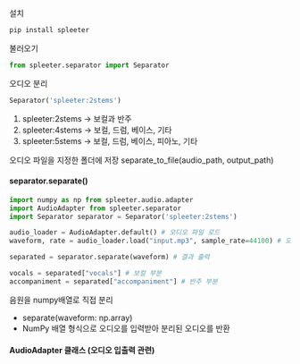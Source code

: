 설치 
```cmd
pip install spleeter
```


불러오기
```python
from spleeter.separator import Separator
```

오디오 분리

```python
Separator('spleeter:2stems')
```

1. spleeter:2stems -> 보컬과 반주
2. spleeter:4stems -> 보컬, 드럼, 베이스, 기타
3. spleeter:5stems -> 보컬, 드럼, 베이스, 피아노, 기타

오디오 파일을 지정한 폴더에 저장
 separate_to_file(audio_path, output_path)


#### separator.separate()
```python
import numpy as np from spleeter.audio.adapter 
import AudioAdapter from spleeter.separator 
import Separator separator = Separator('spleeter:2stems') 

audio_loader = AudioAdapter.default() # 오디오 파일 로드 
waveform, rate = audio_loader.load("input.mp3", sample_rate=44100) # 오디오 분리 

separated = separator.separate(waveform) # 결과 출력

vocals = separated["vocals"] # 보컬 부분 
accompaniment = separated["accompaniment"] # 반주 부분
```
음원을 numpy배열로 직접 분리

- separate(waveform: np.array)
- NumPy 배열 형식으로 오디오를 입력받아 분리된 오디오를 반환

#### AudioAdapter 클래스 (오디오 입출력 관련)

